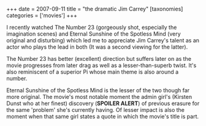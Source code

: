 +++
date = 2007-09-11
title = "the dramatic Jim Carrey"
[taxonomies]
categories = ['movies']
+++

I recently watched The Number 23 (gorgeously shot, especially the
imagination scenes) and Eternal Sunshine of the Spotless Mind (very
original and disturbing) which led me to appreciate Jim Carrey's talent
as an actor who plays the lead in both (It was a second viewing for the
latter).

The Number 23 has better (excellent) direction but suffers later on as
the movie progresses from later drag as well as a lesser-than-superb
twist. It's also reminiscent of a superior Pi whose main theme is also
around a number.

Eternal Sunshine of the Spotless Mind is the lesser of the two though
far more original. The movie's most notable moment the admin girl's
(Kirsten Dunst who at her finest) discovery (**SPOILER ALERT**) of
previous erasure for the same 'problem' she's currently having. Of
lesser impact is also the moment when that same girl states a quote in
which the movie's title is part.
